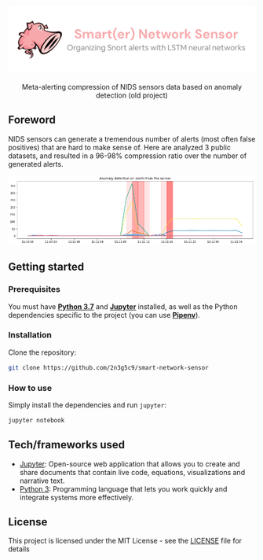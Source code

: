 <div align="center">
  <img width="512" src="https://raw.githubusercontent.com/2n3g5c9/smart-network-sensor/master/img/banner.png" alt="smart-network-sensor">
</div>

<br />

<div align="center">Meta-alerting compression of NIDS sensors data based on anomaly detection (old project)</div>

## Foreword

NIDS sensors can generate a tremendous number of alerts (most often false positives) that are hard to make sense of. Here are analyzed 3 public datasets, and resulted in a 96-98% compression ratio over the number of generated alerts.

<div align="center">
  <img width="650" src="https://raw.githubusercontent.com/2n3g5c9/smart-network-sensor/master/img/example.png" alt="smart-network-sensor example">
</div>

## Getting started

### Prerequisites

You must have **[Python 3.7](https://www.python.org/downloads/)** and **[Jupyter](https://jupyter.org/install)** installed, as well as the Python dependencies specific to the project (you can use **[Pipenv](https://github.com/pypa/pipenv)**).

### Installation

Clone the repository:

````bash
git clone https://github.com/2n3g5c9/smart-network-sensor
````

### How to use

Simply install the dependencies and run `jupyter`:

````bash
jupyter notebook
````

## Tech/frameworks used

- [Jupyter](https://jupyter.org/): Open-source web application that allows you to create and share documents that contain live code, equations, visualizations and narrative text.
- [Python 3](https://www.python.org/): Programming language that lets you work quickly and integrate systems more effectively.

## License

This project is licensed under the MIT License - see the [LICENSE](LICENSE) file for details
